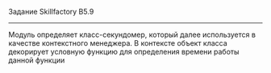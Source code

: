 Задание Skillfactory B5.9
***
Модуль определяет класс-секундомер, который далее используется в качестве контекстного менеджера.
В контексте объект класса декорирует условную функцию для определения времени работы данной функции
